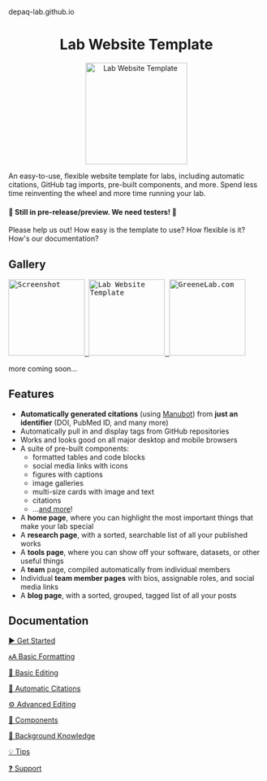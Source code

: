 depaq-lab.github.io

<h1 align="center">Lab Website Template</h1>
<p align="center">
<img height="200" src="https://raw.githubusercontent.com/greenelab/lab-website-template/main/favicons/share-thumbnail.jpg?raw=true" alt="Lab Website Template">
</p>
An easy-to-use, flexible website template for labs, including automatic citations, GitHub tag imports, pre-built components, and more.
Spend less time reinventing the wheel and more time running your lab.

#### 🔔 Still in pre-release/preview. We need testers! 🔔

Please help us out!
How easy is the template to use?
How flexible is it?
How's our documentation?

## Gallery

<kbd>
  <a href="https://user-images.githubusercontent.com/8326331/112500343-acc58480-8d5e-11eb-9795-9592625872fc.png">
    <img src="https://user-images.githubusercontent.com/8326331/112500343-acc58480-8d5e-11eb-9795-9592625872fc.png" height="150px" alt="Screenshot" />
  </a>
</kbd>

<kbd>
  <a href="https://greenelab.github.io/lab-website-template/">
    <img src="https://raw.githubusercontent.com/greenelab/lab-website-template/main/favicons/share-thumbnail.jpg?raw=true" height="150px" alt="Lab Website Template" />
  </a>
</kbd>

<kbd>
  <a href="https://greenelab.com/">
    <img src="https://greenelab.com/favicons/share-thumbnail.jpg" height="150px" alt="GreeneLab.com" />
  </a>
</kbd>

more coming soon...

## Features

- **Automatically generated citations** (using [Manubot](https://manubot.org)) from **just an identifier** (DOI, PubMed ID, and many more)
- Automatically pull in and display tags from GitHub repositories
- Works and looks good on all major desktop and mobile browsers
- A suite of pre-built components:
  - formatted tables and code blocks
  - social media links with icons
  - figures with captions
  - image galleries
  - multi-size cards with image and text
  - citations
  - ...[and more](https://github.com/greenelab/lab-website-template/wiki/Components)!
- A **home page**, where you can highlight the most important things that make your lab special
- A **research page**, with a sorted, searchable list of all your published works
- A **tools page**, where you can show off your software, datasets, or other useful things
- A **team** page, compiled automatically from individual members
- Individual **team member pages** with bios, assignable roles, and social media links
- A **blog page**, with a sorted, grouped, tagged list of all your posts

## Documentation

[▶️ Get Started](https://github.com/greenelab/lab-website-template/wiki/Get-Started)

[🗚 Basic Formatting](https://github.com/greenelab/lab-website-template/wiki/Basic-Formatting)

[📝 Basic Editing](https://github.com/greenelab/lab-website-template/wiki/Basic-Editing)

[🤖 Automatic Citations](https://github.com/greenelab/lab-website-template/wiki/Automatic-Citations)

[⚙️ Advanced Editing](https://github.com/greenelab/lab-website-template/wiki/Advanced-Editing)

[🧱 Components](https://github.com/greenelab/lab-website-template/wiki/Components)

[🧠 Background Knowledge](https://github.com/greenelab/lab-website-template/wiki/Background-Knowledge)

[💡 Tips](https://github.com/greenelab/lab-website-template/wiki/Tips)

[❓ Support](https://github.com/greenelab/lab-website-template/wiki/Support)
